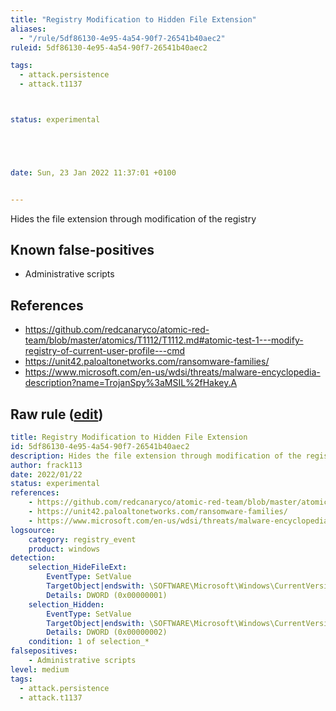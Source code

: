 ```yaml
---
title: "Registry Modification to Hidden File Extension"
aliases:
  - "/rule/5df86130-4e95-4a54-90f7-26541b40aec2"
ruleid: 5df86130-4e95-4a54-90f7-26541b40aec2

tags:
  - attack.persistence
  - attack.t1137



status: experimental





date: Sun, 23 Jan 2022 11:37:01 +0100


---
```


Hides the file extension through modification of the registry

<!--more-->


## Known false-positives

* Administrative scripts



## References

* https://github.com/redcanaryco/atomic-red-team/blob/master/atomics/T1112/T1112.md#atomic-test-1---modify-registry-of-current-user-profile---cmd
* https://unit42.paloaltonetworks.com/ransomware-families/
* https://www.microsoft.com/en-us/wdsi/threats/malware-encyclopedia-description?name=TrojanSpy%3aMSIL%2fHakey.A


## Raw rule ([edit](https://github.com/SigmaHQ/sigma/edit/master/rules/windows/registry_event/registry_event_hidden_extention.yml))
```yaml
title: Registry Modification to Hidden File Extension
id: 5df86130-4e95-4a54-90f7-26541b40aec2
description: Hides the file extension through modification of the registry
author: frack113
date: 2022/01/22
status: experimental
references:
    - https://github.com/redcanaryco/atomic-red-team/blob/master/atomics/T1112/T1112.md#atomic-test-1---modify-registry-of-current-user-profile---cmd
    - https://unit42.paloaltonetworks.com/ransomware-families/
    - https://www.microsoft.com/en-us/wdsi/threats/malware-encyclopedia-description?name=TrojanSpy%3aMSIL%2fHakey.A
logsource:
    category: registry_event
    product: windows
detection:
    selection_HideFileExt:
        EventType: SetValue
        TargetObject|endswith: \SOFTWARE\Microsoft\Windows\CurrentVersion\Explorer\Advanced\HideFileExt
        Details: DWORD (0x00000001)
    selection_Hidden:
        EventType: SetValue
        TargetObject|endswith: \SOFTWARE\Microsoft\Windows\CurrentVersion\Explorer\Advanced\Hidden
        Details: DWORD (0x00000002)
    condition: 1 of selection_*
falsepositives:
    - Administrative scripts
level: medium
tags:
  - attack.persistence
  - attack.t1137

```
